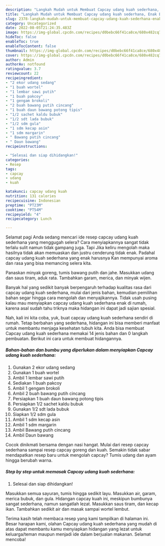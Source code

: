 ```yaml
---
description: "Langkah Mudah untuk Membuat Capcay udang kuah sederhana, Enak Banget"
title: "Langkah Mudah untuk Membuat Capcay udang kuah sederhana, Enak Banget"
slug: 2378-langkah-mudah-untuk-membuat-capcay-udang-kuah-sederhana-enak-banget
category: Uncategorized
date: 2022-08-05T21:24:35.483Z
image: https://img-global.cpcdn.com/recipes/d0bebc66f41ca8ce/680x482cq70/capcay-udang-kuah-sederhana-foto-resep-utama.jpg
hideToc: false
enableToc: true
enableTocContent: false
thumbnail: https://img-global.cpcdn.com/recipes/d0bebc66f41ca8ce/680x482cq70/capcay-udang-kuah-sederhana-foto-resep-utama.jpg
cover: https://img-global.cpcdn.com/recipes/d0bebc66f41ca8ce/680x482cq70/capcay-udang-kuah-sederhana-foto-resep-utama.jpg
author: Admin
authorAv: notfound
ratingvalue: 3.7
reviewcount: 22
recipeingredient:
- "2 ekor udang sedang"
- "1 buah wortel"
- "1 lembar sawi putih"
- "1 buah pakcoy"
- "1 gengam brokoli"
- "2 buah bawang putih cincang"
- "1 buah daun bawang potong tipis"
- "1/2 sachet kaldu bubuk"
- "1/2 sdt lada bubuk"
- "1/2 sdm gula"
- "1 sdm kecap asin"
- "1 sdm margarin"
- " Bawang putih cincang"
- " Daun bawang"
recipeinstructions:

- "Selesai dan siap dihidangkan!"
categories:
- Resep
tags:
- capcay
- udang
- kuah

katakunci: capcay udang kuah 
nutrition: 131 calories
recipecuisine: Indonesian
preptime: "PT23M"
cooktime: "PT54M"
recipeyield: "4"
recipecategory: Lunch

---
```



Selamat pagi Anda sedang mencari ide resep capcay udang kuah sederhana yang menggugah selera? Cara menyiapkannya sangat tidak terlalu sulit namun tidak gampang juga. Tapi Jika keliru mengolah maka hasilnya tidak akan memuaskan dan justru cenderung tidak enak. Padahal capcay udang kuah sederhana yang enak harusnya Kan mempunyai aroma dan rasa yang bisa memancing selera kita.


Panaskan minyak goreng, tumis bawang putih dan jahe. Masukkan udang dan saus tiram, aduk rata. Tambahkan garam, merica, dan minyak wijen.

Banyak hal yang sedikit banyak berpengaruh terhadap kualitas rasa dari capcay udang kuah sederhana, mulai dari jenis bahan, kemudian pemilihan bahan segar hingga cara mengolah dan menyajikannya. Tidak usah pusing kalau mau menyiapkan capcay udang kuah sederhana enak di rumah, karena asal sudah tahu triknya maka hidangan ini dapat jadi sajian spesial.


Nah, kali ini kita coba, yuk, buat capcay udang kuah sederhana sendiri di rumah. Tetap berbahan yang sederhana, hidangan ini bisa memberi manfaat untuk membantu menjaga kesehatan tubuh kita. Anda bisa membuat Capcay udang kuah sederhana memakai 14 jenis bahan dan 0 langkah pembuatan. Berikut ini cara untuk membuat hidangannya.

<!--inarticleads1-->

##### Bahan-bahan dan bumbu yang diperlukan dalam menyiapkan Capcay udang kuah sederhana:

1. Gunakan 2 ekor udang sedang
1. Gunakan 1 buah wortel
1. Ambil 1 lembar sawi putih
1. Sediakan 1 buah pakcoy
1. Ambil 1 gengam brokoli
1. Ambil 2 buah bawang putih cincang
1. Persiapkan 1 buah daun bawang potong tipis
1. Persiapkan 1/2 sachet kaldu bubuk
1. Gunakan 1/2 sdt lada bubuk
1. Siapkan 1/2 sdm gula
1. Ambil 1 sdm kecap asin
1. Ambil 1 sdm margarin
1. Ambil  Bawang putih cincang
1. Ambil  Daun bawang


Cocok dinikmati bersama dengan nasi hangat. Mulai dari resep capcay sederhana sampai resep capcay goreng dan kuah. Semakin tidak sabar mendapatkan resep baru untuk mengolah capcay? Tumis udang dan ayam hingga berubah warna. 

<!--inarticleads2-->

##### Step by step untuk memasak Capcay udang kuah sederhana:


1. Selesai dan siap dihidangkan!

Masukkan semua sayuran, tumis hingga sedikit layu. Masukkan air, garam, merica bubuk, dan gula. Hidangan capcay kuah ini, meskipun bumbunya sangat sederhana, namun sangatlah lezat. Masukkan saus tiram, dan kecap ikan. Tambahkan sedikit air dan masak sampai wortel lembut. 

Terima kasih telah membaca resep yang kami tampilkan di halaman ini. Besar harapan kami, olahan Capcay udang kuah sederhana yang mudah di atas dapat membantu kamu menyiapkan hidangan yang lezat untuk keluarga/teman maupun menjadi ide dalam berjualan makanan. Selamat mencoba!
